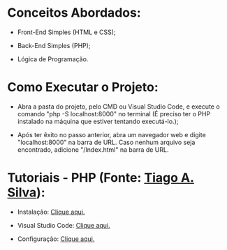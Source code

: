 # Conceitos Abordados:

- Front-End Simples (HTML e CSS);

- Back-End Simples (PHP);

- Lógica de Programação.

# Como Executar o Projeto:

- Abra a pasta do projeto, pelo CMD ou Visual Studio Code, e execute o comando "php -S localhost:8000" no terminal (É preciso ter o PHP instalado na máquina que estiver tentando executá-lo.);

- Após ter êxito no passo anterior, abra um navegador web e digite "localhost:8000" na barra de URL. Caso nenhum arquivo seja encontrado, adicione "/Index.html" na barra de URL.

# Tutoriais - PHP (Fonte: [Tiago A. Silva](https://www.youtube.com/@prof.tiagotas)):

- Instalação: [Clique aqui.](https://www.youtube.com/watch?v=16Efwzm1944&list=PLHVpcBDJr5dn5xP1FWclsDgSSVNLzPit7&index=1&pp=iAQB)

- Visual Studio Code: [Clique aqui.](https://www.youtube.com/watch?v=kk0VxU3dh5Q&list=PLHVpcBDJr5dn5xP1FWclsDgSSVNLzPit7&index=2&pp=iAQB)

- Configuração: [Clique aqui.](https://www.youtube.com/watch?v=VUF6rJJERqs&list=PLHVpcBDJr5dn5xP1FWclsDgSSVNLzPit7&index=3&pp=iAQB)
